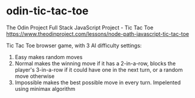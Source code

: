 # odin-tic-tac-toe
The Odin Project Full Stack JavaScript Project - Tic Tac Toe\
https://www.theodinproject.com/lessons/node-path-javascript-tic-tac-toe

Tic Tac Toe browser game, with 3 AI difficulty settings:
1. Easy makes random moves
2. Normal makes the winning move if it has a 2-in-a-row, blocks the player's 3-in-a-row if it could have one in the next turn, or a random move otherwise
3. Impossible makes the best possible move in every turn. Impelented using minimax algorithm
